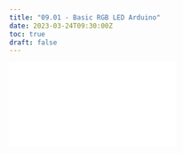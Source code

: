 ```yaml
---
title: "09.01 - Basic RGB LED Arduino"
date: 2023-03-24T09:30:00Z
toc: true
draft: false
---
```


![Link to included file content](../../../../arduino/basic-rgb-led-arduino.md)
